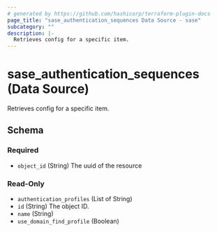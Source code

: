 ```yaml
---
# generated by https://github.com/hashicorp/terraform-plugin-docs
page_title: "sase_authentication_sequences Data Source - sase"
subcategory: ""
description: |-
  Retrieves config for a specific item.
---
```


# sase_authentication_sequences (Data Source)

Retrieves config for a specific item.



<!-- schema generated by tfplugindocs -->
## Schema

### Required

- `object_id` (String) The uuid of the resource

### Read-Only

- `authentication_profiles` (List of String)
- `id` (String) The object ID.
- `name` (String)
- `use_domain_find_profile` (Boolean)


